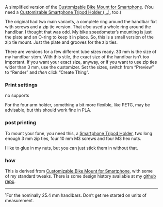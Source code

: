 A simplified version of the [Customizable Bike Mount for Smartphone](https://www.thingiverse.com/thing:3066652). (You need a [Customizable Smartphone Tripod Holder (…)](https://www.thingiverse.com/thing:2771040), too.)

The original had two main variants, a complete ring around the handlbar fixt with screws and a zip tie version. That *also* used a whole ring around the handlbar. I thought that was odd. My bike speedometer’s mounting is just the plate and an O-ring to keep it in place. So, this is a small version of the zip tie mount. Just the plate and grooves for the zip ties.

There are versions for a few different tube sizes ready. 33 mm is the size of my handlbar stem. With this stile, the exact size of the handlbar isn’t too important. If you want your exact size, anyway, or if you want to use zip ties wider than 3 mm, use the customizer. Set the sizes, switch from “Preview” to “Render” and *then* click “Create Thing”.



### Print settings

no supports

For the four arm holder, something a bit more flexible, like PETG, may be advisable, but this should work fine in PLA.

### post printing

To mount your fone, you need this, a [Smartphone Tripod Holder](https://www.thingiverse.com/thing:2771040), two long enough 3 mm zip ties, four 10 mm M3 screws and four M3 hex nuts.

I like to glue in my nuts, but you can just stick them in without that.

### how

This is derived from [Customizable Bike Mount for Smartphone](https://www.thingiverse.com/thing:3066652), with some of my standard tweaks.
There is some design history available at my [github repo](https://github.com/ospalh/3d-printing/tree/develop/NN).

----
¹For the nominally 25.4 mm handlbars. Don’t get me started on units of measurement.
